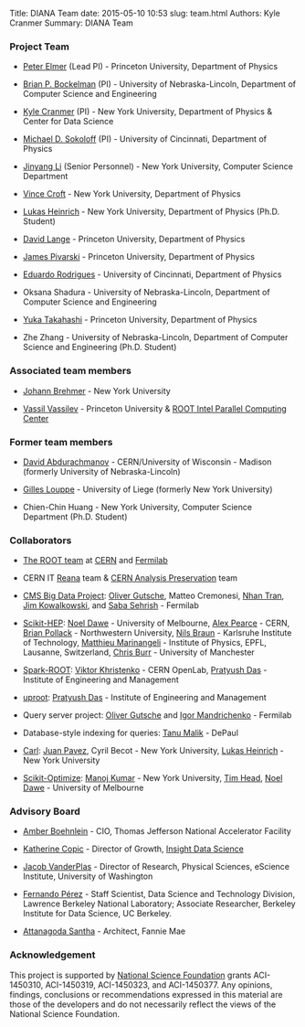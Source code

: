 Title: DIANA Team
date: 2015-05-10 10:53
slug: team.html
Authors: Kyle Cranmer
Summary: DIANA Team


### Project Team

  * [Peter Elmer](https://phy.princeton.edu/people/g-j-peter-elmer) (Lead PI) - Princeton University, Department of Physics

  * [Brian P. Bockelman](https://github.com/bbockelm) (PI) - University of Nebraska-Lincoln, Department of Computer Science and Engineering

  * [Kyle Cranmer](http://theoryandpractice.org) (PI) - New York University, Department of Physics & Center for Data Science

  * [Michael D. Sokoloff](http://www.artsci.uc.edu/departments/physics/fac_staff.html?eid=sokoloff&thecomp=uceprof) (PI) - University of Cincinnati, Department of Physics

  * [Jinyang Li](http://www.news.cs.nyu.edu/~jinyang/) (Senior Personnel) - New York University, Computer Science Department

  * [Vince Croft](https://www.nikhef.nl/~vcroft/index.html) - New York University, Department of Physics

  * [Lukas Heinrich](http://www.lukasheinrich.com/) - New York University, Department of Physics (Ph.D. Student)


  * [David Lange](http://cern.ch/David.Lange) - Princeton University, Department of Physics

  * [James Pivarski](https://github.com/jpivarski) - Princeton University, Department of Physics

  * [Eduardo Rodrigues](http://cern.ch/eduardo.rodrigues) - University of Cincinnati, Department of Physics

  * Oksana Shadura - University of Nebraska-Lincoln, Department of Computer Science and Engineering

  * [Yuka Takahashi](https://yamaguchi1024.github.io) - Princeton University, Department of Physics

  * Zhe Zhang - University of Nebraska-Lincoln, Department of Computer Science and Engineering (Ph.D. Student)

### Associated team members

  * [Johann Brehmer](http://www.ccpp.nyu.edu/Johann_Brehmer.html) - New York University 

  * [Vassil Vassilev](https://github.com/vgvassilev/) - Princeton University & [ROOT Intel Parallel Computing Center](https://ipcc-root.github.io)

### Former team members

  * [David Abdurachmanov](https://github.com/davidlt) - CERN/University of Wisconsin - Madison (formerly University of Nebraska-Lincoln)

  * [Gilles Louppe](https://glouppe.github.io/) - University of Liege (formerly New York University)

  * Chien-Chin Huang - New York University, Computer Science Department (Ph.D. Student)


### Collaborators

  * [The ROOT team](https://root.cern.ch/team) at [CERN](http://home.cern) and [Fermilab](http://www.fnal.gov)

  * CERN IT [Reana](https://github.com/reanahub)  team & [CERN Analysis Preservation](https://github.com/cernanalysispreservation) team

  * [CMS Big Data Project](https://cms-big-data.github.io): [Oliver Gutsche](https://sites.google.com/site/oguatworld/home), Matteo Cremonesi, [Nhan Tran](http://home.fnal.gov/~ntran/), [Jim Kowalkowski](http://computational-rd.fnal.gov/jim-kowalkowski/), and [Saba Sehrish](http://computational-rd.fnal.gov/saba-sehrish/) - Fermilab

  * [Scikit-HEP](http://scikit-hep.org/): [Noel Dawe](http://www.coepp.org.au/people/noel-dawe) - University of Melbourne, [Alex Pearce](http://alexpearce.me/) - CERN, [Brian Pollack](https://github.com/brovercleveland) - Northwestern University, [Nils Braun](https://github.com/nils-braun) - Karlsruhe Institute of Technology,  [ Matthieu Marinangeli](https://github.com/marinang) - Institute of Physics, EPFL, Lausanne, Switzerland, [Chris Burr](https://github.com/chrisburr) - University of Manchester

  * [Spark-ROOT](https://github.com/diana-hep/spark-root): [Viktor Khristenko](https://github.com/vkhristenko) - CERN OpenLab, [Pratyush Das](https://github.com/reikdas) - Institute of Engineering and Management

  * [uproot](https://github.com/scikit-hep/uproot): [Pratyush Das](https://github.com/reikdas) - Institute of Engineering and Management

  * Query server project: [Oliver Gutsche](https://sites.google.com/site/oguatworld/home) and [Igor Mandrichenko](https://www.linkedin.com/in/igor-mandrichenko-94a5862) - Fermilab

  * Database-style indexing for queries: [Tanu Malik](http://www.cdm.depaul.edu/about/Pages/People/facultyinfo.aspx?fid=1328) - DePaul

  * [Carl](http://diana-hep.org/carl/): [Juan Pavez](https://github.com/jgpavez), Cyril Becot - New York University, [Lukas Heinrich](http://www.lukasheinrich.com/) - New York University

  * [Scikit-Optimize](https://scikit-optimize.github.io/): [Manoj Kumar](https://github.com/MechCoder) - New York University, [Tim Head](https://github.com/betatim), [Noel Dawe](http://www.coepp.org.au/people/noel-dawe) - University of Melbourne

### Advisory Board

  * [Amber Boehnlein](https://www.jlab.org/div_dept/directorate/directors/ABoehnlein.html) - CIO, Thomas Jefferson National Accelerator Facility

  * [Katherine Copic](https://www.linkedin.com/in/kcopic) - Director of Growth, [Insight Data Science](http://insightdatascience.com)

  * [Jacob VanderPlas](http://staff.washington.edu/jakevdp/) - Director of Research, Physical Sciences, eScience Institute, University of Washington  

  * [Fernando Pérez](http://fperez.org) - Staff Scientist, Data Science and Technology Division, Lawrence Berkeley National Laboratory; Associate Researcher, Berkeley Institute for Data Science, UC Berkeley.

  * [Attanagoda Santha](https://www.linkedin.com/pub/attanagoda-santha/60/aba/399) - Architect, Fannie Mae

### Acknowledgement

This project is supported by [National Science Foundation](http://nsf.gov) grants ACI-1450310, ACI-1450319, ACI-1450323, and ACI-1450377. Any opinions, findings, conclusions or recommendations expressed in this material are those of the developers and do not necessarily reflect the views of the National Science Foundation.
